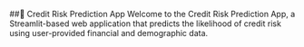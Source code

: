 ##🔐 Credit Risk Prediction App
Welcome to the Credit Risk Prediction App, a Streamlit-based web application that predicts the likelihood of credit risk using user-provided financial and demographic data.
